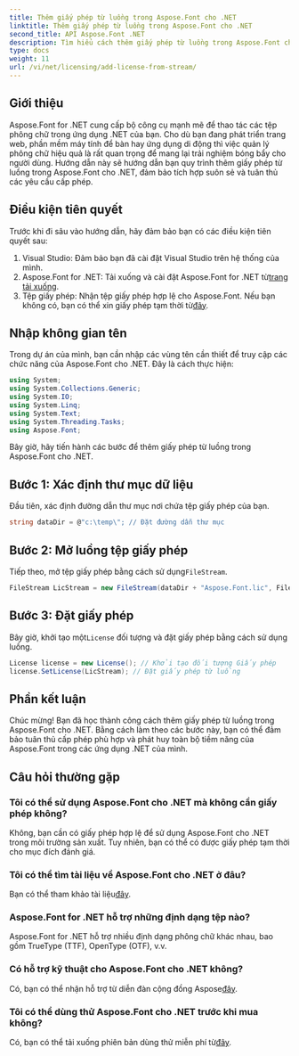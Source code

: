 ```yaml
---
title: Thêm giấy phép từ luồng trong Aspose.Font cho .NET
linktitle: Thêm giấy phép từ luồng trong Aspose.Font cho .NET
second_title: API Aspose.Font .NET
description: Tìm hiểu cách thêm giấy phép từ luồng trong Aspose.Font cho .NET. Đảm bảo tuân thủ cấp phép và mở khóa khả năng thao tác phông chữ một cách dễ dàng.
type: docs
weight: 11
url: /vi/net/licensing/add-license-from-stream/
---
```

## Giới thiệu
Aspose.Font for .NET cung cấp bộ công cụ mạnh mẽ để thao tác các tệp phông chữ trong ứng dụng .NET của bạn. Cho dù bạn đang phát triển trang web, phần mềm máy tính để bàn hay ứng dụng di động thì việc quản lý phông chữ hiệu quả là rất quan trọng để mang lại trải nghiệm bóng bẩy cho người dùng. Hướng dẫn này sẽ hướng dẫn bạn quy trình thêm giấy phép từ luồng trong Aspose.Font cho .NET, đảm bảo tích hợp suôn sẻ và tuân thủ các yêu cầu cấp phép.
## Điều kiện tiên quyết
Trước khi đi sâu vào hướng dẫn, hãy đảm bảo bạn có các điều kiện tiên quyết sau:
1. Visual Studio: Đảm bảo bạn đã cài đặt Visual Studio trên hệ thống của mình.
2.  Aspose.Font for .NET: Tải xuống và cài đặt Aspose.Font for .NET từ[trang tải xuống](https://releases.aspose.com/font/net/).
3.  Tệp giấy phép: Nhận tệp giấy phép hợp lệ cho Aspose.Font. Nếu bạn không có, bạn có thể xin giấy phép tạm thời từ[đây](https://purchase.aspose.com/temporary-license/).

## Nhập không gian tên
Trong dự án của mình, bạn cần nhập các vùng tên cần thiết để truy cập các chức năng của Aspose.Font cho .NET. Đây là cách thực hiện:
```csharp
using System;
using System.Collections.Generic;
using System.IO;
using System.Linq;
using System.Text;
using System.Threading.Tasks;
using Aspose.Font;
```
Bây giờ, hãy tiến hành các bước để thêm giấy phép từ luồng trong Aspose.Font cho .NET.
## Bước 1: Xác định thư mục dữ liệu
Đầu tiên, xác định đường dẫn thư mục nơi chứa tệp giấy phép của bạn.
```csharp
string dataDir = @"c:\temp\"; // Đặt đường dẫn thư mục
```
## Bước 2: Mở luồng tệp giấy phép
 Tiếp theo, mở tệp giấy phép bằng cách sử dụng`FileStream`.
```csharp
FileStream LicStream = new FileStream(dataDir + "Aspose.Font.lic", FileMode.Open); // Mở luồng tệp giấy phép
```
## Bước 3: Đặt giấy phép
 Bây giờ, khởi tạo một`License` đối tượng và đặt giấy phép bằng cách sử dụng luồng.
```csharp
License license = new License(); // Khởi tạo đối tượng Giấy phép
license.SetLicense(LicStream); // Đặt giấy phép từ luồng
```

## Phần kết luận
Chúc mừng! Bạn đã học thành công cách thêm giấy phép từ luồng trong Aspose.Font cho .NET. Bằng cách làm theo các bước này, bạn có thể đảm bảo tuân thủ cấp phép phù hợp và phát huy toàn bộ tiềm năng của Aspose.Font trong các ứng dụng .NET của mình.
## Câu hỏi thường gặp
### Tôi có thể sử dụng Aspose.Font cho .NET mà không cần giấy phép không?
Không, bạn cần có giấy phép hợp lệ để sử dụng Aspose.Font cho .NET trong môi trường sản xuất. Tuy nhiên, bạn có thể có được giấy phép tạm thời cho mục đích đánh giá.
### Tôi có thể tìm tài liệu về Aspose.Font cho .NET ở đâu?
 Bạn có thể tham khảo tài liệu[đây](https://reference.aspose.com/font/net/).
### Aspose.Font for .NET hỗ trợ những định dạng tệp nào?
Aspose.Font for .NET hỗ trợ nhiều định dạng phông chữ khác nhau, bao gồm TrueType (TTF), OpenType (OTF), v.v.
### Có hỗ trợ kỹ thuật cho Aspose.Font cho .NET không?
 Có, bạn có thể nhận hỗ trợ từ diễn đàn cộng đồng Aspose[đây](https://forum.aspose.com/c/font/41).
### Tôi có thể dùng thử Aspose.Font cho .NET trước khi mua không?
 Có, bạn có thể tải xuống phiên bản dùng thử miễn phí từ[đây](https://releases.aspose.com/).
